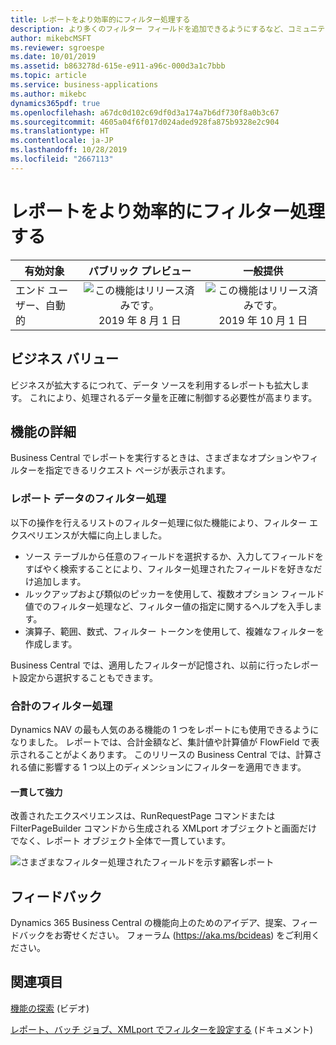 ```yaml
---
title: レポートをより効率的にフィルター処理する
description: より多くのフィルター フィールドを追加できるようにするなど、コミュニティのトップ リクエストのいくつかに対処して、レポートのフィルター処理エクスペリエンスを改善しています。
author: mikebcMSFT
ms.reviewer: sgroespe
ms.date: 10/01/2019
ms.assetid: b863278d-615e-e911-a96c-000d3a1c7bbb
ms.topic: article
ms.service: business-applications
ms.author: mikebc
dynamics365pdf: true
ms.openlocfilehash: a67dc0d102c69df0d3a174a7b6df730f8a0b3c67
ms.sourcegitcommit: 4605a04f6f017d024aded928fa875b9328e2c904
ms.translationtype: HT
ms.contentlocale: ja-JP
ms.lasthandoff: 10/28/2019
ms.locfileid: "2667113"
---
```

# <a name="filter-reports-more-efficiently"></a>レポートをより効率的にフィルター処理する


| 有効対象    |  パブリック プレビュー | 一般提供 | 
| ---------- | :----------: |:----------: |
|エンド ユーザー、自動的|![この機能はリリース済みです。](/dynamics365-release-plan/media/green-checkmark.png "この機能はリリース済みです。") 2019 年 8 月 1 日| ![この機能はリリース済みです。](/dynamics365-release-plan/media/green-checkmark.png "この機能はリリース済みです。") 2019 年 10 月 1 日|


## <a name="business-value"></a>ビジネス バリュー
<!-- bv start -->
ビジネスが拡大するにつれて、データ ソースを利用するレポートも拡大します。 これにより、処理されるデータ量を正確に制御する必要性が高まります。
<!-- bv end -->



## <a name="feature-details"></a>機能の詳細
<!--feature detail start -->
Business Central でレポートを実行するときは、さまざまなオプションやフィルターを指定できるリクエスト ページが表示されます。

### <a name="filtering-report-data"></a>レポート データのフィルター処理
以下の操作を行えるリストのフィルター処理に似た機能により、フィルター エクスペリエンスが大幅に向上しました。

 - ソース テーブルから任意のフィールドを選択するか、入力してフィールドをすばやく検索することにより、フィルター処理されたフィールドを好きなだけ追加します。
 - ルックアップおよび類似のピッカーを使用して、複数オプション フィールド値でのフィルター処理など、フィルター値の指定に関するヘルプを入手します。
 - 演算子、範囲、数式、フィルター トークンを使用して、複雑なフィルターを作成します。

Business Central では、適用したフィルターが記憶され、以前に行ったレポート設定から選択することもできます。

### <a name="filtering-totals"></a>合計のフィルター処理
Dynamics NAV の最も人気のある機能の 1 つをレポートにも使用できるようになりました。 レポートでは、合計金額など、集計値や計算値が FlowField で表示されることがよくあります。 このリリースの Business Central では、計算される値に影響する 1 つ以上のディメンションにフィルターを適用できます。

#### <a name="consistently-powerful"></a>一貫して強力
改善されたエクスペリエンスは、RunRequestPage コマンドまたは FilterPageBuilder コマンドから生成される XMLport オブジェクトと画面だけでなく、レポート オブジェクト全体で一貫しています。

<!--feature detail end -->

![さまざまなフィルター処理されたフィールドを示す顧客レポート](media/report-3000x2000.png "さまざまなフィルター処理されたフィールドを示す顧客レポート")
<!-- Picture 1 -->





## <a name="tell-us-what-you-think"></a>フィードバック
Dynamics 365 Business Central の機能向上のためのアイデア、提案、フィードバックをお寄せください。 フォーラム (https://aka.ms/bcideas) をご利用ください。




## <a name="see-also"></a>関連項目
[機能の探索](https://aka.ms/ROGBC19RW2ROV9) (ビデオ)

[レポート、バッチ ジョブ、XMLport でフィルターを設定する](https://docs.microsoft.com/dynamics365/business-central/ui-enter-criteria-filters#setting-filters-in-reports-batch-jobs-and-xmlports) (ドキュメント)
